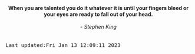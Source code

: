 
<div align="center"><b><span>When you are talented you do it whatever it is until your fingers bleed or your eyes are ready to fall out of your head.</span></b><br><br><i> - Stephen King</i></div>
<br><br><kbd>Last updated:Fri Jan 13 12:09:11 2023</kbd>